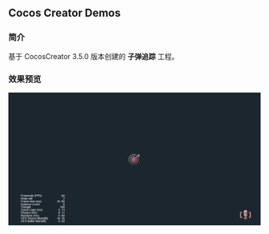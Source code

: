 ## Cocos Creator Demos

### 简介
基于 CocosCreator 3.5.0 版本创建的 **子弹追踪** 工程。

### 效果预览
![image](../../../gif/202201/2022012011.gif)